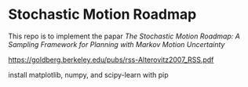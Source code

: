 ﻿# Stochastic Motion Roadmap

This repo is to implement the papar *The Stochastic Motion Roadmap: A Sampling Framework for Planning with Markov Motion Uncertainty*

https://goldberg.berkeley.edu/pubs/rss-Alterovitz2007_RSS.pdf

install matplotlib, numpy, and scipy-learn with pip
